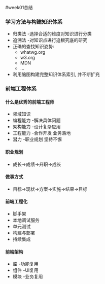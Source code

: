 #week01总结

### 学习方法与构建知识体系

* 归类法 -选择合适的维度对知识进行分类
* 追溯法 -对知识点进行追根究底的研究
* 正确的查找知识姿势:
  * whatwg.org
  * w3.org
  * MDN
  * ...
* 利用脑图构建完整知识体系索引, 并不断扩充

### 前端工程体系

#### 什么是优秀的前端工程师

* 领域知识
* 编程能力 -解决具体问题
* 架构能力 -设计复杂应用
* 工程能力 -合作开发 业务落地
* 潜力 -职业规划 坚持不懈

#### 职业规划

* 成长->成绩->升职->成长

#### 做事方式

* 目标->现状->方案->实施->结果->目标

#### 前端工程化

* 脚手架
* 本地调试服务
* 单元测试
* 构建与部署
* 持续集成

#### 前端架构

* 库 -功能复用
* 组件 -UI复用
* 模块 -业务复用

